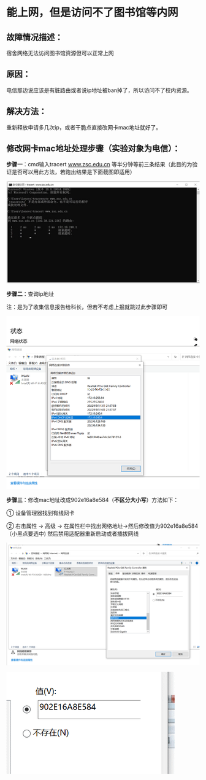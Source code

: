 # 能上网，但是访问不了图书馆等内网

## 故障情况描述：
宿舍网络无法访问图书馆资源但可以正常上网

## 原因：
电信那边说应该是有脏路由或者说ip地址被ban掉了，所以访问不了校内资源。

## 解决方法：
重新释放申请多几次ip，或者干脆点直接改网卡mac地址就好了。


## 修改网卡mac地址处理步骤（实验对象为电信）：

**步骤一**：cmd输入tracert www.zsc.edu.cn  等半分钟等前三条结果（此目的为验证是否可以用此方法，若跑出结果是下面截图即适用）

![img](/img/wiki/内网访问问题/kw-wffwts-netTrack.jpg)

**步骤二**：查询ip地址

注：是为了收集信息报告给科长，但若不考虑上报就跳过此步骤即可

![img](/img/wiki/内网访问问题/kp-wwffwts-netaddress.png)

**步骤三**：修改mac地址改成902e16a8e584（**不区分大小写**）方法如下：

①  设备管理器找到有线网卡

②  右击属性 → 高级  →  在属性栏中找出网络地址→然后修改值为902e16a8e584（小黑点要选中)  然后禁用适配器重新启动或者插拔网线

![img](/img/wiki/内网访问问题/kp-wffwts-netAddress.png)

![img](/img/wiki/内网访问问题/kp-wwffwts-address.png)
